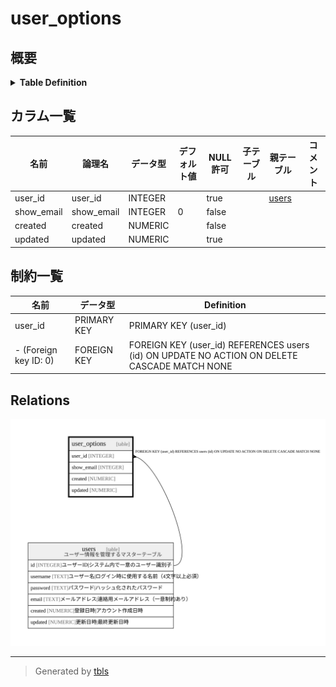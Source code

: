 # user_options

## 概要

<details>
<summary><strong>Table Definition</strong></summary>

```sql
CREATE TABLE user_options (
  user_id INTEGER PRIMARY KEY,
  show_email INTEGER NOT NULL DEFAULT 0,
  created NUMERIC NOT NULL,
  updated NUMERIC,
  CONSTRAINT user_options_user_id_fk FOREIGN KEY(user_id) REFERENCES users(id) MATCH NONE ON UPDATE NO ACTION ON DELETE CASCADE
)
```

</details>

## カラム一覧

| 名前 | 論理名 | データ型 | デフォルト値 | NULL許可 | 子テーブル | 親テーブル | コメント |
| ---- | ------ | -------- | ------------ | -------- | ---------- | ---------- | -------- |
| user_id | user_id | INTEGER |  | true |  | [users](users.md) |  |
| show_email | show_email | INTEGER | 0 | false |  |  |  |
| created | created | NUMERIC |  | false |  |  |  |
| updated | updated | NUMERIC |  | true |  |  |  |

## 制約一覧

| 名前 | データ型 | Definition |
| ---- | ---- | ---------- |
| user_id | PRIMARY KEY | PRIMARY KEY (user_id) |
| - (Foreign key ID: 0) | FOREIGN KEY | FOREIGN KEY (user_id) REFERENCES users (id) ON UPDATE NO ACTION ON DELETE CASCADE MATCH NONE |

## Relations

![er](user_options.svg)

---

> Generated by [tbls](https://github.com/k1LoW/tbls)
